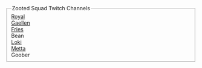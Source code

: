 <fieldset>
    <legend>Zooted Squad Twitch Channels</legend>
    <a href="https://twitch.tv/royalfailure">Royal</a><br />
    <a href="https://twitch.tv/mrgaellen">Gaellen</a><br />
    <a href="https://twitch.tv/vyriese">Fries</a><br />
    Bean<br />
    <a href="https://twitch.tv/DeEmEnTeDLoKi">Loki</a><br />
    <a href="https://twitch.tv/meta_metta">Metta</a><br />
    Goober<br />
</fieldset>
<br />
<br />

